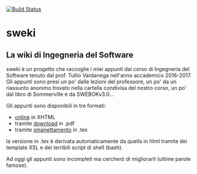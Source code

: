 [![Build Status](https://travis-ci.org/gigiobello/sweki.svg?branch=master)](https://travis-ci.org/gigiobello/sweki)
# sweki
## La wiki di Ingegneria del Software

sweki è un progetto che raccoglie i miei appunti dal corso di Ingegneria del Software tenuto dal prof. Tullio Vardanega nell'anno accademico 2016-2017. Gli appunti sono presi un po' dalle lezioni del professore, un po' da un riassunto anonimo trovato nella cartella condivisa del nostro corso, un po' dal libro di Sommerville e da SWEBOKv3.0...

Gli appunti sono disponibili in tre formati:
* [online](https://gigiobello.github.io/sweki/) in XHTML
* tramite [download](https://github.com/gigiobello/sweki/raw/master/tex/sweki.pdf) in .pdf
* tramite [smanettamento](https://github.com/gigiobello/sweki/raw/master/tex/) in .tex

la versione in .tex è derivata automaticamente da quella in html tramite dei template XSL e dei terribili script di shell (bash).

Ad oggi gli appunti sono incompleti ma cercherò di migliorarli (ultime parole famose).
